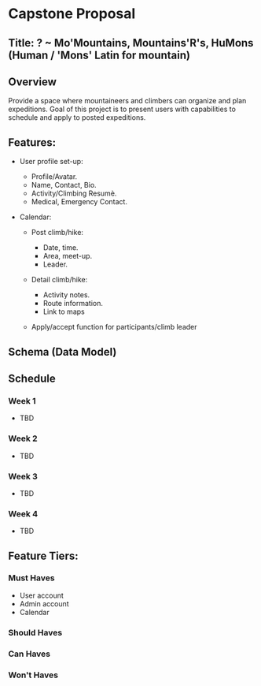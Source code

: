 # Capstone Proposal

## Title: ? ~ Mo'Mountains, Mountains'R's, HuMons (Human / 'Mons' Latin for mountain)

## Overview
Provide a space where mountaineers and climbers can organize and plan expeditions. Goal of this project is to present users with capabilities to schedule and apply to posted expeditions.

## Features:

* User profile set-up:
    
    * Profile/Avatar. 
    * Name, Contact, Bio.
    * Activity/Climbing Resumè.
    * Medical, Emergency Contact.

* Calendar:
    
    * Post climb/hike:
        * Date, time.
        * Area, meet-up.
        * Leader.
    
    * Detail climb/hike:
        * Activity notes.
        * Route information.
        * Link to maps
    
    * Apply/accept function for participants/climb leader

## Schema (Data Model)

## Schedule

### Week 1

* TBD

### Week 2

* TBD

### Week 3

* TBD

### Week 4

* TBD

## Feature Tiers:

### Must Haves

* User account
* Admin account
* Calendar

### Should Haves

### Can Haves

### Won't Haves
